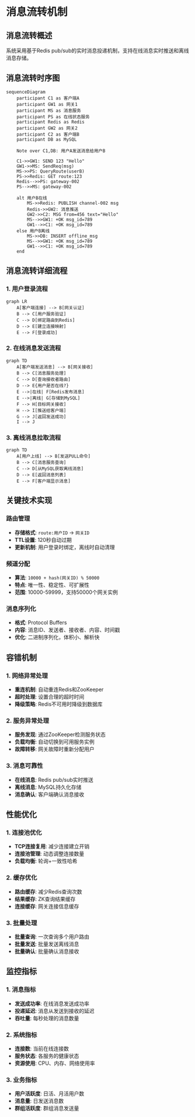 # 消息流转机制

## 消息流转概述

系统采用基于Redis pub/sub的实时消息投递机制，支持在线消息实时推送和离线消息存储。

## 消息流转时序图

```mermaid
sequenceDiagram
    participant C1 as 客户端A
    participant GW1 as 网关1
    participant MS as 消息服务
    participant PS as 在线状态服务
    participant Redis as Redis
    participant GW2 as 网关2
    participant C2 as 客户端B
    participant DB as MySQL
    
    Note over C1,DB: 用户A发送消息给用户B
    
    C1->>GW1: SEND 123 "Hello"
    GW1->>MS: SendReq(msg)
    MS->>PS: QueryRoute(userB)
    PS->>Redis: GET route:123
    Redis-->>PS: gateway-002
    PS-->>MS: gateway-002
    
    alt 用户B在线
        MS->>Redis: PUBLISH channel-002 msg
        Redis->>GW2: 消息推送
        GW2->>C2: MSG from=456 text="Hello"
        MS-->>GW1: +OK msg_id=789
        GW1-->>C1: +OK msg_id=789
    else 用户B离线
        MS->>DB: INSERT offline_msg
        MS-->>GW1: +OK msg_id=789
        GW1-->>C1: +OK msg_id=789
    end
```

## 消息流转详细流程

### 1. 用户登录流程
```mermaid
graph LR
    A[客户端连接] --> B[网关认证]
    B --> C[用户服务验证]
    C --> D[绑定路由到Redis]
    D --> E[建立连接映射]
    E --> F[登录成功]
```

### 2. 在线消息发送流程
```mermaid
graph TD
    A[客户端发送消息] --> B[网关接收]
    B --> C[消息服务处理]
    C --> D[查询接收者路由]
    D --> E{用户是否在线?}
    E -->|在线| F[Redis发布消息]
    E -->|离线| G[存储到MySQL]
    F --> H[目标网关接收]
    H --> I[推送给客户端]
    G --> J[返回发送成功]
    I --> J
```

### 3. 离线消息拉取流程
```mermaid
graph TD
    A[用户上线] --> B[发送PULL命令]
    B --> C[消息服务查询]
    C --> D[从MySQL获取离线消息]
    D --> E[返回消息列表]
    E --> F[客户端显示消息]
```

## 关键技术实现

### 路由管理
- **存储格式**: `route:用户ID` -> `网关ID`
- **TTL设置**: 120秒自动过期
- **更新机制**: 用户登录时绑定，离线时自动清理

### 频道分配
- **算法**: `10000 + hash(网关ID) % 50000`
- **特点**: 唯一性、稳定性、可扩展性
- **范围**: 10000-59999，支持50000个网关实例

### 消息序列化
- **格式**: Protocol Buffers
- **内容**: 消息ID、发送者、接收者、内容、时间戳
- **优化**: 二进制序列化，体积小、解析快

## 容错机制

### 1. 网络异常处理
- **重连机制**: 自动重连Redis和ZooKeeper
- **超时处理**: 设置合理的超时时间
- **降级策略**: Redis不可用时降级到数据库

### 2. 服务异常处理
- **服务发现**: 通过ZooKeeper检测服务状态
- **负载均衡**: 自动切换到可用服务实例
- **故障转移**: 网关故障时重新分配用户

### 3. 消息可靠性
- **在线消息**: Redis pub/sub实时推送
- **离线消息**: MySQL持久化存储
- **消息确认**: 客户端确认消息接收

## 性能优化

### 1. 连接池优化
- **TCP连接复用**: 减少连接建立开销
- **连接池管理**: 动态调整连接数量
- **负载均衡**: 轮询+一致性哈希

### 2. 缓存优化
- **路由缓存**: 减少Redis查询次数
- **结果缓存**: ZK查询结果缓存
- **连接缓存**: 网关连接信息缓存

### 3. 批量处理
- **批量查询**: 一次查询多个用户路由
- **批量发送**: 批量发送离线消息
- **批量确认**: 批量确认消息接收

## 监控指标

### 1. 消息指标
- **发送成功率**: 在线消息发送成功率
- **投递延迟**: 消息从发送到接收的延迟
- **吞吐量**: 每秒处理的消息数量

### 2. 系统指标
- **连接数**: 当前在线连接数
- **服务状态**: 各服务的健康状态
- **资源使用**: CPU、内存、网络使用率

### 3. 业务指标
- **用户活跃度**: 日活、月活用户数
- **消息量**: 日发送消息数
- **群组活跃度**: 群组消息发送量
